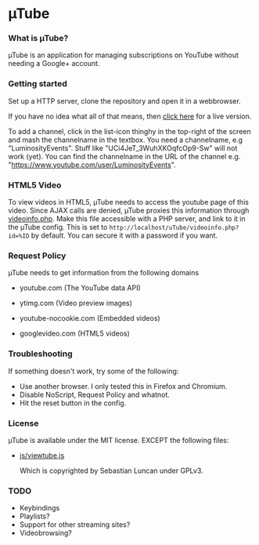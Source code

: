µTube
=====

### What is µTube?
µTube is an application for managing subscriptions on YouTube without needing a Google+ account.

### Getting started
Set up a HTTP server, clone the repository and open it in a webbrowser.

If you have no idea what all of that means, then [click here](http://polyfloyd.github.io/uTube/) for a live version.

To add a channel, click in the list-icon thinghy in the top-right of the screen and mash the channelname in the textbox.
You need a channelname, e.g "LuminosityEvents". Stuff like "UCi4JeT_3WuhXKOqfcOp9-Sw" will not work (yet). You can find the channelname in the URL of the channel e.g. "https://www.youtube.com/user/LuminosityEvents".

### HTML5 Video
To view videos in HTML5, µTube needs to access the youtube page of this video.
Since AJAX calls are denied, µTube proxies this information through [videoinfo.php](videoinfo.php).
Make this file accessible with a PHP server, and link to it in the µTube config.
This is set to `http://localhost/uTube/videoinfo.php?id=%ID` by default.
You can secure it with a password if you want.

### Request Policy
µTube needs to get information from the following domains

 *  youtube.com (The YouTube data API)

 *  ytimg.com (Video preview images)

 *  youtube-nocookie.com (Embedded videos)

 *  googlevideo.com (HTML5 videos)

### Troubleshooting
If something doesn't work, try some of the following:

 *  Use another browser. I only tested this in Firefox and Chromium.
 *  Disable NoScript, Request Policy and whatnot.
 *  Hit the reset button in the config.

### License
µTube is available under the MIT license. EXCEPT the following files:

 *  [js/viewtube.js](js/viewtube.js)

    Which is copyrighted by Sebastian Luncan under GPLv3.

### TODO
 *  Keybindings
 *  Playlists?
 *  Support for other streaming sites?
 *  Videobrowsing?
